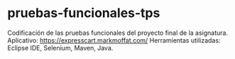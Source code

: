 # pruebas-funcionales-tps
Codificación de las pruebas funcionales del proyecto final de la asignatura. Aplicativo: https://expresscart.markmoffat.com/
Herramientas utilizadas: Eclipse IDE, Selenium, Maven, Java. 
